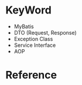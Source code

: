 # KeyWord

- MyBatis
- DTO (Request, Response)
- Exception Class
- Service Interface
- AOP

# Reference

